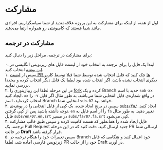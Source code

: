 &#x202b;
# مشارکت
اول از همه، از اینکه برای مشارکت به این پروژه علاقه‌مندید از شما سپاسگزاریم. افرادی مانند شما هستند که کامیونیتی رو همواره ارتقا می‌دهند.

## مشارکت در ترجمه
برای مشارکت در ترجمه، مراحل زیر را دنبال کنید:

۰. ابتدا یک فایل را برای ترجمه به انتخاب خود از لیست فایل های زیرنویس انگلیسی در [این پوشه](subs/en/) انتخاب کنید.  
۱. سپس از [لیست PR ها](https://github.com/Blockheads-Academy/freecodecamp-32-hrs-course-fa/pulls?q=is%3Apr) چک کنید که فایل انتخاب شده توسط شما قبلا توسط کاربر دیگری انتخاب نشده باشد، اگر انتخاب شده بود لطفا یک فایل دیگر انتخاب کرده و مجددا بررسی نمایید.  
۲. در این مرحله لطفا این ریپازیتوری را [fork](https://docs.github.com/en/get-started/quickstart/fork-a-repo) کرده و یک Branch جدید با اسم `sub-xx` ایجاد کنید، `xx` در واقع شماره‌ی فایل انتخابی شما می‌باشد. به طور مثال اگر فایل `۰۷` را انتخاب کرده‌اید، اسم Branch انتخابی شما `sub-07` خواهد بود.  
۳. سپس در برنچ ایجاد شده، یک کپی از فایل انتخابی را در پوشه‌ی [`subs/fa/`](subs/fa/) ایجاد کنید. توجه داشته باشید پس از کپی گرفتن، `en` را از اسم فایل به `fa` تغییر دهید. به طور مثال فایل `subs/en/07.en.srt` در مسیر `subs/fa/07.fa.srt` کپی می‌شود.  
۴. فایل ایجاد شده‌ را همانطور که هست کامیت کرده و سپس طبق قالب مشارکت ترجمه، یک Pull Request جدید ارسال کنید. دقت کنید که در این مرحله PR ارسالی شما در حالت **Draft** قرار گرفته باشد.  
۵. سپس تغییرات خود را هنگام ترجمه در Branch خود اعمال کنید و هنگامی که فایل زیرنویس فارسی آماده شد، لطفا PR خود را از حالت Draft در آورید.
